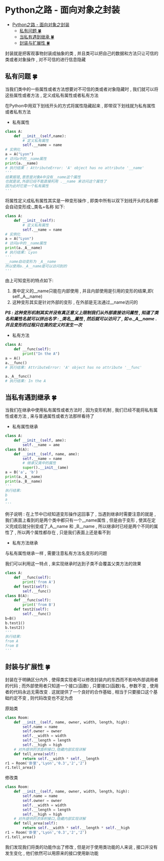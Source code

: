 # Python之路 - 面向对象之封装
<!-- TOC -->

- [Python之路 - 面向对象之封装](#python之路---面向对象之封装)
    - [私有问题   🍀](#私有问题---🍀)
    - [当私有遇到继承   🍀](#当私有遇到继承---🍀)
    - [封装与扩展性   🍀](#封装与扩展性---🍀)

<!-- /TOC -->
封装就是把客观事物封装成抽象的类 , 并且类可以把自己的数据和方法只让可信的类或者对象操作 , 对不可信的进行信息隐藏

## 私有问题   🍀

当我们类中的一些属性或者方法想要对不可信的类或者对象隐藏时 , 我们就可以将这些属性或者方法 , 定义成私有属性或者私有方法

在Python中用双下划线开头的方式将属性隐藏起来 , 即带双下划线就为私有属性或者私有方法

- 私有属性

```python
class A:
    def __init__(self,name):
        # 定义私有属性
        self.__name = name
# 实例化
a = A("Lyon")
# 访问a中的__name属性
print(a.__name)
# 执行结果 : AttributeError: 'A' object has no attribute '__name'
'''
结果报错,意思是对象A中没有__name这个属性
也就是说,外部已经不能直接利用 .__name 来访问这个属性了
因为此时它是一个私有属性
'''
```

将属性定义成私有属性其实是一种变形操作 , 即类中所有以双下划线开头的名称都会自动变形成:\_类名+名称 如下:

```python
class A:
    def __init__(self):
        # 定义私有属性
        self.__name = name
# 实例化
a = A("Lyon")
# 访问a中的__name属性
print(a._A__name)      
# 执行结果: Lyon
'''
__name自动变形为 _A__name
所以使用a._A__name是可以访问到的
'''
```

由上可知变形的特点如下:

1. 类中定义的\_\_name只能在内部使用 , 并且内部使用是引用的变形的结果,即( self.\_A\_\_name)
2. 这种变形其实是针对外部的变形 , 在外部是无法通过__name访问的

***PS : 这种变形机制其实并没有真正意义上限制我们从外部直接访问属性 , 知道了类名和属性名就可以拼出名字 : \_类名\_\_属性 , 然后就可以访问了 , 如 a.\_A\_\_name . 并且变形的过程只在类的定义时发生一次*** 

- 私有方法

```python
class A:
    def __func(self):
        print("In the A")
a = A()
a.__func()
# 执行结果: AttributeError: 'A' object has no attribute '__func'
```

```python
a._A__func()
# 执行结果: In the A
```

## 当私有遇到继承   🍀

当我们在继承中使用私有属性或者方法时 , 因为变形机制 , 我们已经不能将私有属性或者方法 , 来与普通属性或者方法那样看待了

- 私有属性继承

```python
class A:
    def __init__(self, ame):
        self.__name = ame
class B(A):
    def __init__(self, name, ame):
        self.__name = name
        # 继承父类中的属性
        super().__init__(ame)
a = B('a', 'b')
print(a._A__name)
print(a._B__name)
'''
执行结果:
b
a
'''
```

例子说明 : 在上节中已经知道变形操作这回事了 , 当遇到继承时需要注意的就是 , 我们表面上看到的是两个类中都只有一个\_\_name属性 , 但是由于变形 , 使其在定义完成后就分别变成了\_A\_\_name 和 \_B\_\_name  , 所以继承时已经是两个不同的属性了 , 所以两个属性都存在 , 只是我们表面上还是看不到

- 私有方法继承

与私有属性继承一样 , 需要注意私有方法名变形的问题

我们可以利用这一特点 , 来实现继承时达到子类不会覆盖父类方法的效果

```python
class A:
    def __func(self):
        print('from A')
    def test1(self):
        self.__func()
class B(A):
    def __func(self):
        print('from B')
    def test2(self):
        self.__func()
b=B()
b.test1()
b.test2()
'''
执行结果:
from A
from B
'''
```

## 封装与扩展性   🍀

封装在于明确区分内外 , 使得类实现者可以修改封装内的东西而不影响外部调用者的代码 ; 而外部使用者只知道一个接口(函数) , 只要接口(函数)名 , 参数不变 , 使用者的代码永远无需改变 . 这就提供了一个良好的合作基础 , 相当于只要接口这个基础约定不变 , 则代码改变也不足为虑

原始类

```python
class Room:
    def __init__(self, name, owner, width, length, high):
        self.name = name
        self.owner = owner
        self.__width = width
        self.__length = length
        self.__high = high
    # 对外提供的求面积接口,隐藏内部实现详解
    def tell_area(self):
        return self.__width * self.__length
r1 = Room('卧室','Lyon','0.3','2','2')
r1.tell_area() 
```

修改类

```python
class Room:
    def __init__(self, name, owner, width, length, high):
        self.name = name
        self.owner = owner
        self.__width = width
        self.__length = length
        self.__high = high
    # 对外提供的求体积接口,隐藏内部实现详解
    def tell_area(self):
        return self.__width * self.__length * self.__high
r1 = Room('卧室','Lyon','0.3','2','2')
r1.tell_area()
```

我们发现我们将类的功能作出了修改 , 但是对于使用类功能的人来说 , 接口并没有发生变化 , 他们依然可以用原来的接口使用新功能



